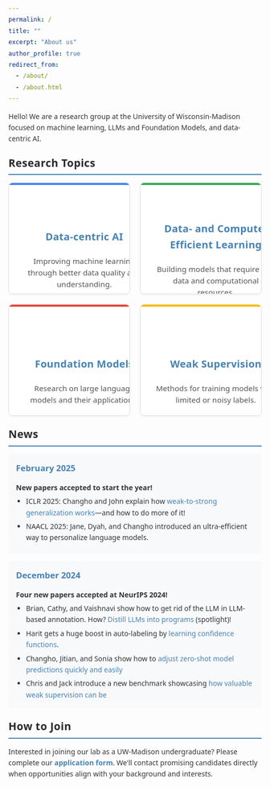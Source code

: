 ```yaml
---
permalink: /
title: ""
excerpt: "About us"
author_profile: true
redirect_from:
  - /about/
  - /about.html
---
```


<div style="margin-bottom: 15px;">
  <p>Hello! We are a research group at the University of Wisconsin-Madison focused on machine learning, LLMs and Foundation Models, and data-centric AI.</p>
</div>

<!-- Added improved typography for section headers -->
<h2 style="margin-top: 20px; margin-bottom: 15px; border-bottom: 2px solid #4682B4; padding-bottom: 5px; font-weight: 700; letter-spacing: 0.5px;">Research Topics</h2>

<div class="research-topics-grid">
  <!-- Card 1: Data-centric AI -->
  <div class="research-topic-card" data-topic="data">
    <!-- This is the text content that shows by default -->
    <div class="card-text-content">
      <div class="topic-accent"></div>
      <h3><a href="/">Data-centric AI</a></h3>
      <p>Improving machine learning through better data quality and understanding.</p>
    </div>
    
    <!-- This is the image content that shows on hover -->
    <div class="card-image-content">
      <div class="research-topic-image">
        <img src="/images/research_illustration/datacentric.png" alt="Data-centric AI" onerror="this.src='/images/research_illustration/datacentric.png'">
      </div>
      <h3><a href="/">Data-centric AI</a></h3>
    </div>
  </div>
  
  <!-- Card 2: Data- and Compute-Efficient Learning -->
  <div class="research-topic-card" data-topic="efficient">
    <!-- This is the text content that shows by default -->
    <div class="card-text-content">
      <div class="topic-accent"></div>
      <h3><a href="/">Data- and Compute-Efficient Learning</a></h3>
      <p>Building models that require less data and computational resources.</p>
    </div>
    
    <!-- This is the image content that shows on hover -->
    <div class="card-image-content">
      <div class="research-topic-image">
        <img src="/images/research_illustration/efficient-learning.png" alt="Data- and Compute-Efficient Learning" onerror="this.src='/images/research_illustration/efficient-learning.png'">
      </div>
      <h3><a href="/">Data- and Compute-Efficient Learning</a></h3>
    </div>
  </div>

  <!-- Card 3: Foundation Models -->
  <div class="research-topic-card" data-topic="foundation">
    <!-- This is the text content that shows by default -->
    <div class="card-text-content">
      <div class="topic-accent"></div>
      <h3><a href="/">Foundation Models</a></h3>
      <p>Research on large language models and their applications.</p>
    </div>
    
    <!-- This is the image content that shows on hover -->
    <div class="card-image-content">
      <div class="research-topic-image">
        <img src="/images/research_illustration/foundation-models.png" alt="Foundation Models" onerror="this.src='/images/research_illustration/foundation-models.png'">
      </div>
      <h3><a href="/">Foundation Models</a></h3>
    </div>
  </div>
  
  <!-- Card 4: Weak Supervision -->
  <div class="research-topic-card" data-topic="supervision">
    <!-- This is the text content that shows by default -->
    <div class="card-text-content">
      <div class="topic-accent"></div>
      <h3><a href="/">Weak Supervision</a></h3>
      <p>Methods for training models with limited or noisy labels.</p>
    </div>
    
    <!-- This is the image content that shows on hover -->
    <div class="card-image-content">
      <div class="research-topic-image">
        <img src="/images/research_illustration/weak-supervision.png" alt="Weak Supervision" onerror="this.src='/images/research_illustration/weak-supervision.png'">
      </div>
      <h3><a href="/">Weak Supervision</a></h3>
    </div>
  </div>
</div>

<!-- Improved section header with consistent styling -->
<h2 style="margin-top: 20px; margin-bottom: 15px; border-bottom: 2px solid #4682B4; padding-bottom: 5px; font-weight: 700; letter-spacing: 0.5px;">News</h2>

<div style="margin-bottom: 15px; background-color: #f8f9fa; padding: 15px; border-radius: 5px;">
  <h3 style="color: #4682B4; margin-bottom: 8px; font-size: 1.2em; margin-top: 0; font-weight: 600;">February 2025</h3>
  <p style="font-weight: 600; margin-bottom: 5px;">New papers accepted to start the year!</p>
  <ul style="padding-left: 20px; margin-top: 5px; margin-bottom: 0;">
    <li style="margin-bottom: 5px;">ICLR 2025: Changho and John explain how <a href="https://arxiv.org/pdf/2412.03881?" target="_blank">weak-to-strong generalization works</a>—and how to do more of it!</li>
    <li style="margin-bottom: 5px;">NAACL 2025: Jane, Dyah, and Changho introduced an ultra-efficient way to personalize language models.</li>
  </ul>
</div>

<div style="margin-bottom: 15px; background-color: #f8f9fa; padding: 15px; border-radius: 5px;">
  <h3 style="color: #4682B4; margin-bottom: 8px; font-size: 1.2em; margin-top: 0; font-weight: 600;">December 2024</h3>
  <p style="font-weight: 600; margin-bottom: 5px;">Four new papers accepted at NeurIPS 2024!</p>
  <ul style="padding-left: 20px; margin-top: 5px; margin-bottom: 0;">
    <li style="margin-bottom: 5px;">Brian, Cathy, and Vaishnavi show how to get rid of the LLM in LLM-based annotation. How? <a href="https://arxiv.org/pdf/2407.11004" target="_blank">Distill LLMs into programs</a> (spotlight)!</li>
    <li style="margin-bottom: 5px;">Harit gets a huge boost in auto-labeling by <a href="https://arxiv.org/pdf/2404.16188" target="_blank">learning confidence functions</a>.</li>
    <li style="margin-bottom: 5px;">Changho, Jitian, and Sonia show how to <a href="https://arxiv.org/pdf/2404.08461" target="_blank">adjust zero-shot model predictions quickly and easily</a></li>
    <li style="margin-bottom: 0;">Chris and Jack introduce a new benchmark showcasing <a href="https://arxiv.org/pdf/2501.07727" target="_blank">how valuable weak supervision can be</a></li>
  </ul>
</div>

<!-- Improved section header -->
<h2 style="margin-top: 20px; margin-bottom: 15px; border-bottom: 2px solid #4682B4; padding-bottom: 5px; font-weight: 700; letter-spacing: 0.5px;">How to Join</h2>

<p>Interested in joining our lab as a UW-Madison undergraduate? Please complete our <a href="https://forms.gle/8dxCSvtiBYdB3EGDA" style="font-weight: bold; color: #4682B4;">application form</a>. We'll contact promising candidates directly when opportunities align with your background and interests.</p>

<style>
/* Improved typography for the entire page */
body {
  font-family: system-ui, -apple-system, BlinkMacSystemFont, "Segoe UI", Roboto, Helvetica, Arial, sans-serif;
  line-height: 1.6;
  color: #333;
}

p {
  margin-bottom: 1.2em;
  line-height: 1.6;
}

h2 {
  font-family: system-ui, -apple-system, BlinkMacSystemFont, "Segoe UI", Roboto, Helvetica, Arial, sans-serif;
  font-weight: 700;
  color: #2a2a2a;
}

h3 {
  font-family: system-ui, -apple-system, BlinkMacSystemFont, "Segoe UI", Roboto, Helvetica, Arial, sans-serif;
  font-weight: 600;
  color: #333;
}

/* Keeping your original grid layout */
.research-topics-grid {
  display: grid;
  grid-template-columns: repeat(2, 1fr);
  gap: 20px; /* Increased gap for better separation */
  margin: 15px 0; /* Increased margin */
}

/* Modified card styling to support the text/image swap on hover */
.research-topic-card {
  border: 1px solid #ddd;
  border-radius: 8px; /* Increased border radius */
  overflow: hidden;
  transition: all 0.3s ease;
  position: relative; /* Added for absolute positioning of contents */
  height: 220px; /* Fixed height for consistency */
  box-shadow: 0 2px 4px rgba(0,0,0,0.05); /* Subtle shadow by default */
}

/* Added color accents for each topic */
.research-topic-card[data-topic="data"] .topic-accent {
  background-color: #4285F4;
}

.research-topic-card[data-topic="efficient"] .topic-accent {
  background-color: #34A853; 
}

.research-topic-card[data-topic="foundation"] .topic-accent {
  background-color: #EA4335;
}

.research-topic-card[data-topic="supervision"] .topic-accent {
  background-color: #FBBC05;
}

/* Enhanced hover effects */
.research-topic-card:hover {
  transform: translateY(-5px); /* Increased lift effect */
  box-shadow: 0 8px 16px rgba(0,0,0,0.1); /* More pronounced shadow */
  border-color: #bbb; /* Darker border on hover */
}

/* TEXT CONTENT - visible by default */
.card-text-content {
  position: absolute;
  top: 0;
  left: 0;
  width: 100%;
  height: 100%;
  display: flex;
  flex-direction: column;
  justify-content: center;
  align-items: center;
  padding: 30px; /* Increased padding */
  background: white;
  transition: all 0.3s ease;
  z-index: 2;
  text-align: center;
}

/* Added accent bar at top of cards */
.topic-accent {
  position: absolute;
  top: 0;
  left: 0;
  width: 100%;
  height: 4px;
  background-color: #4682B4; /* Default color, overridden by data-topic specific colors */
}

.card-text-content h3 {
  margin-bottom: 16px; /* Increased spacing */
  font-weight: 600; /* Semi-bold */
  letter-spacing: 0.3px; /* Subtle letter spacing */
  font-size: 1.25rem; /* Slightly larger */
}

.card-text-content p {
  margin: 5px 0;
  color: #555;
  line-height: 1.5;
  font-size: 0.95rem; /* Slightly smaller for better hierarchy */
}

/* IMAGE CONTENT - hidden by default, shown on hover */
.card-image-content {
  position: absolute;
  top: 0;
  left: 0;
  width: 100%;
  height: 100%;
  opacity: 0; /* Hidden by default */
  transition: all 0.3s ease;
  z-index: 1;
}

/* The hover effect to swap visibility */
.research-topic-card:hover .card-text-content {
  opacity: 0;
}

.research-topic-card:hover .card-image-content {
  opacity: 1;
}

/* Keep your existing image styling */
.research-topic-image {
  height: 170px; /* Reduced to make room for the title below */
  overflow: hidden;
}

.research-topic-image img {
  width: 100%;
  height: 100%;
  object-fit: contain;
  object-position: center;
}

/* Title styling on the image card */
.card-image-content h3 {
  padding: 12px; /* Increased padding */
  margin: 0;
  text-align: center;
  background: white; /* Ensures text is readable on any image */
  font-weight: 600;
  letter-spacing: 0.3px;
}

.research-topic-card h3 a {
  color: #4682B4;
  text-decoration: none;
  transition: color 0.2s ease;
}

.research-topic-card h3 a:hover {
  color: #2a5a8a; /* Darker shade on hover */
  text-decoration: none; /* Removed underline on hover for cleaner look */
}

/* Enhanced link styling throughout the page */
a {
  color: #4682B4;
  text-decoration: none;
  transition: all 0.2s ease;
}

a:hover {
  color: #2a5a8a;
}

/* Responsive adjustments */
@media (max-width: 900px) {
  .research-topics-grid {
    grid-template-columns: repeat(2, 1fr);
  }
}

@media (max-width: 600px) {
  .research-topics-grid {
    grid-template-columns: 1fr;
  }
  
  .research-topic-card {
    height: 200px; /* Slightly reduced height for mobile */
  }
}
</style>